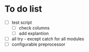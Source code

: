 # To do list
- [ ] test script 
  - [ ] check columns 
  - [ ] add explantion
- [ ] all try - except catch for all modules
- [ ] configurable preprocessor 